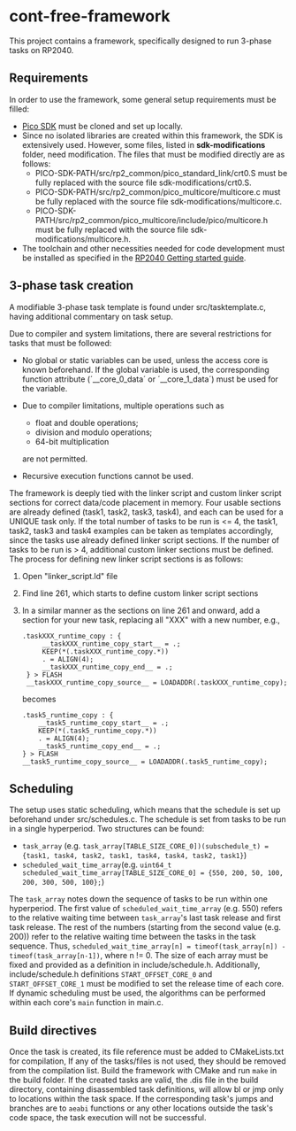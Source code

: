 # cont-free-framework

This project contains a framework, specifically designed to run 3-phase tasks on RP2040.

## Requirements

In order to use the framework, some general setup requirements must be filled:
- [Pico SDK](https://github.com/raspberrypi/pico-sdk) must be cloned and set up locally.
- Since no isolated libraries are created within this framework, the SDK is extensively used. However, some files, listed in **sdk-modifications** folder, need modification.  The files that must be modified directly are as follows:
  - PICO-SDK-PATH/src/rp2_common/pico_standard_link/crt0.S must be fully replaced with the source file sdk-modifications/crt0.S.
  - PICO-SDK-PATH/src/rp2_common/pico_multicore/multicore.c must be fully replaced with the source file sdk-modifications/multicore.c.
  - PICO-SDK-PATH/src/rp2_common/pico_multicore/include/pico/multicore.h must be fully replaced with the source file sdk-modifications/multicore.h.
- The toolchain and other necessities needed for code development must be installed as specified in the [RP2040 Getting started guide](https://datasheets.raspberrypi.com/pico/getting-started-with-pico.pdf).

## 3-phase task creation
A modifiable 3-phase task template is found under src/tasktemplate.c, having additional commentary on task setup.

Due to compiler and system limitations, there are several restrictions for tasks that must be followed:
- No global or static variables can be used, unless the access core is known beforehand. If the global variable is used, the corresponding function attribute (´__core_0_data´ or ´__core_1_data´) must be used for the variable.
- Due to compiler limitations, multiple operations such as
  - float and double operations;
  - division and modulo operations;
  - 64-bit multiplication
  
  are not permitted.
- Recursive execution functions cannot be used.


The framework is deeply tied with the linker script and custom linker script sections for correct data/code placement in memory.
Four usable sections are already defined (task1, task2, task3, task4), and each can be used for a UNIQUE task only.
If the total number of tasks to be run is <= 4, the task1, task2, task3 and task4 examples can be taken as templates accordingly,
since the tasks use already defined linker script sections.
If the number of tasks to be run is > 4, additional custom linker sections must be defined.
The process for defining new linker script sections is as follows:    
1. Open "linker_script.ld" file
2. Find line 261, which starts to define custom linker script sections
3. In a similar manner as the sections on line 261 and onward, add a section for your new task, replacing all "XXX" with a new number, e.g.,
   ```
   .taskXXX_runtime_copy : {
        __taskXXX_runtime_copy_start__ = .;
        KEEP(*(.taskXXX_runtime_copy.*))
        . = ALIGN(4);
        __taskXXX_runtime_copy_end__ = .;
    } > FLASH
    __taskXXX_runtime_copy_source__ = LOADADDR(.taskXXX_runtime_copy);
    ```

    becomes
    ```
    .task5_runtime_copy : {
        __task5_runtime_copy_start__ = .;
        KEEP(*(.task5_runtime_copy.*))
        . = ALIGN(4);
        __task5_runtime_copy_end__ = .;
    } > FLASH
    __task5_runtime_copy_source__ = LOADADDR(.task5_runtime_copy);
    ```

## Scheduling

The setup uses static scheduling, which means that the schedule is set up beforehand under src/schedules.c. The schedule is set from tasks to be run in a single hyperperiod.
Two structures can be found:
- `task_array` (e.g. `task_array[TABLE_SIZE_CORE_0])(subschedule_t) = {task1, task4, task2, task1, task4, task4, task2, task1}`)
- `scheduled_wait_time_array`(e.g. `uint64_t scheduled_wait_time_array[TABLE_SIZE_CORE_0] = {550, 200, 50, 100, 200, 300, 500, 100};`)

The `task_array` notes down the sequence of tasks to be run within one hyperperiod. The first value of `scheduled_wait_time_array` (e.g. 550) refers to the relative waiting time between `task_array`'s last task release and first task release. The rest of the numbers (starting from the second value (e.g. 200)) refer to the relative waiting time between the tasks in the task sequence. Thus, `scheduled_wait_time_array[n] = timeof(task_array[n]) - timeof(task_array[n-1])`, where n != 0. The size of each array must be fixed and provided as a definition in include/schedule.h. Additionally, include/schedule.h definitions `START_OFFSET_CORE_0` and `START_OFFSET_CORE_1` must be modified to set the release time of each core.
If dynamic scheduling must be used, the algorithms can be performed within each core's  `main` function in main.c.

## Build directives
Once the task is created, its file reference must be added to CMakeLists.txt for compilation, If any of the tasks/files is not used, they should be removed from the compilation list.
Build the framework with CMake and run `make` in the build folder. If the created tasks are valid, the .dis file in the build directory, containing disassembled task definitions, will allow bl or jmp only to locations within the task space. If the corresponding task's jumps and branches are to `aeabi` functions or any other locations outside the task's code space, the task execution will not be successful.

